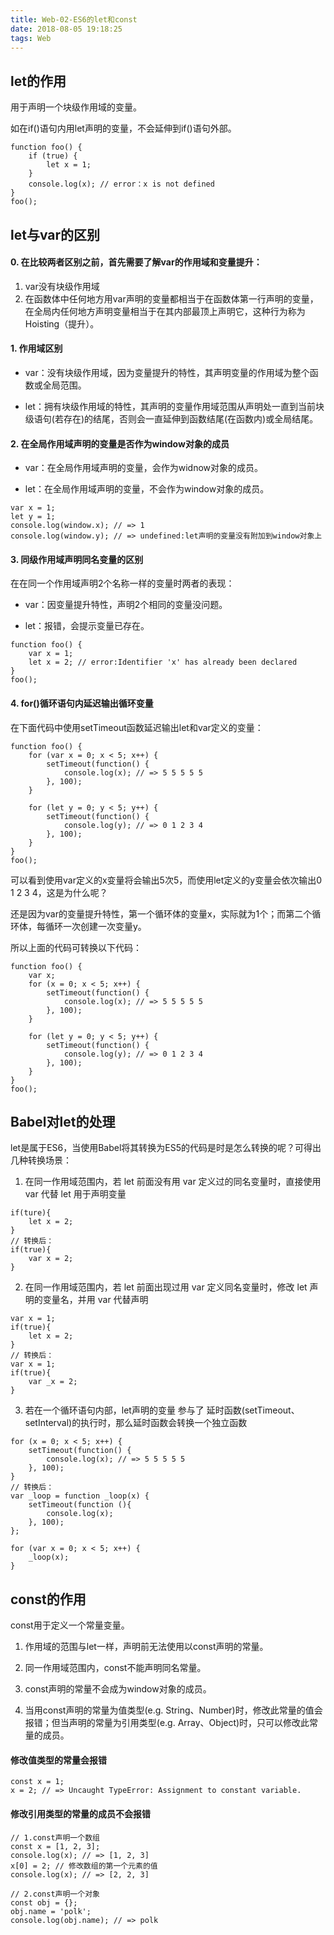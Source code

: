 ```yaml
---
title: Web-02-ES6的let和const
date: 2018-08-05 19:18:25
tags: Web
---
```


## let的作用
用于声明一个块级作用域的变量。

如在if()语句内用let声明的变量，不会延伸到if()语句外部。
```
function foo() {
    if (true) {
        let x = 1;
    }
    console.log(x); // error：x is not defined
}
foo();
```

## let与var的区别
#### 0. 在比较两者区别之前，首先需要了解var的作用域和变量提升：
1. var没有块级作用域
2. 在函数体中任何地方用var声明的变量都相当于在函数体第一行声明的变量，在全局内任何地方声明变量相当于在其内部最顶上声明它，这种行为称为Hoisting（提升）。


#### 1. 作用域区别
- var：没有块级作用域，因为变量提升的特性，其声明变量的作用域为整个函数或全局范围。

- let：拥有块级作用域的特性，其声明的变量作用域范围从声明处一直到当前块级语句(若存在)的结尾，否则会一直延伸到函数结尾(在函数内)或全局结尾。

#### 2. 在全局作用域声明的变量是否作为window对象的成员
- var：在全局作用域声明的变量，会作为widnow对象的成员。

- let：在全局作用域声明的变量，不会作为window对象的成员。
```
var x = 1;
let y = 1;
console.log(window.x); // => 1
console.log(window.y); // => undefined:let声明的变量没有附加到window对象上
```
#### 3. 同级作用域声明同名变量的区别
在在同一个作用域声明2个名称一样的变量时两者的表现：

- var：因变量提升特性，声明2个相同的变量没问题。

- let：报错，会提示变量已存在。
```
function foo() {
    var x = 1;
    let x = 2; // error:Identifier 'x' has already been declared
}
foo();
```
#### 4. for()循环语句内延迟输出循环变量
在下面代码中使用setTimeout函数延迟输出let和var定义的变量：
```
function foo() {
    for (var x = 0; x < 5; x++) {
        setTimeout(function() {
            console.log(x); // => 5 5 5 5 5
        }, 100);
    }
 
    for (let y = 0; y < 5; y++) {
        setTimeout(function() {
            console.log(y); // => 0 1 2 3 4
        }, 100);
    }
}
foo();
```
可以看到使用var定义的x变量将会输出5次5，而使用let定义的y变量会依次输出0 1 2 3 4，这是为什么呢？

还是因为var的变量提升特性，第一个循环体的变量x，实际就为1个；而第二个循环体，每循环一次创建一次变量y。

所以上面的代码可转换以下代码：
```
function foo() {
    var x;
    for (x = 0; x < 5; x++) {
        setTimeout(function() {
            console.log(x); // => 5 5 5 5 5
        }, 100);
    }
 
    for (let y = 0; y < 5; y++) {
        setTimeout(function() {
            console.log(y); // => 0 1 2 3 4
        }, 100);
    }
}
foo();
```

## Babel对let的处理
let是属于ES6，当使用Babel将其转换为ES5的代码是时是怎么转换的呢？可得出几种转换场景：

1. 在同一作用域范围内，若 let 前面没有用 var 定义过的同名变量时，直接使用 var 代替 let 用于声明变量
```
if(ture){
    let x = 2;
}
// 转换后：
if(true){
    var x = 2;
}

```
2. 在同一作用域范围内，若 let 前面出现过用 var 定义同名变量时，修改 let 声明的变量名，并用 var 代替声明
```
var x = 1;
if(true){
    let x = 2;
}
// 转换后：
var x = 1;
if(true){
    var _x = 2;
}
```
3. 若在一个循环语句内部，let声明的变量 参与了 延时函数(setTimeout、setInterval)的执行时，那么延时函数会转换一个独立函数
```
for (x = 0; x < 5; x++) {
    setTimeout(function() {
        console.log(x); // => 5 5 5 5 5
    }, 100);
}
// 转换后：
var _loop = function _loop(x) {
    setTimeout(function (){
        console.log(x);
    }, 100);
};

for (var x = 0; x < 5; x++) {
    _loop(x);
}
```

## const的作用
const用于定义一个常量变量。

1. 作用域的范围与let一样，声明前无法使用以const声明的常量。

1. 同一作用域范围内，const不能声明同名常量。
 
1. const声明的常量不会成为window对象的成员。

1. 当用const声明的常量为值类型(e.g. String、Number)时，修改此常量的值会报错；但当声明的常量为引用类型(e.g. Array、Object)时，只可以修改此常量的成员。

#### 修改值类型的常量会报错

```
const x = 1;
x = 2; // => Uncaught TypeError: Assignment to constant variable.
```

#### 修改引用类型的常量的成员不会报错
```
// 1.const声明一个数组
const x = [1, 2, 3];
console.log(x); // => [1, 2, 3]
x[0] = 2; // 修改数组的第一个元素的值
console.log(x); // => [2, 2, 3]
 
// 2.const声明一个对象
const obj = {};
obj.name = 'polk';
console.log(obj.name); // => polk
```
